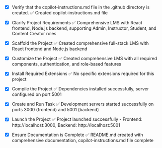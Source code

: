 <!-- Use this file to provide workspace-specific custom instructions to Copilot. For more details, visit https://code.visualstudio.com/docs/copilot/copilot-customization#_use-a-githubcopilotinstructionsmd-file -->
- [x] Verify that the copilot-instructions.md file in the .github directory is created. ✅ Created copilot-instructions.md file

- [x] Clarify Project Requirements ✅ Comprehensive LMS with React frontend, Node.js backend, supporting Admin, Instructor, Student, and Content Creator roles

- [x] Scaffold the Project ✅ Created comprehensive full-stack LMS with React frontend and Node.js backend

- [x] Customize the Project ✅ Created comprehensive LMS with all required components, authentication, and role-based features

- [x] Install Required Extensions ✅ No specific extensions required for this project

- [x] Compile the Project ✅ Dependencies installed successfully, server configured on port 5001

- [x] Create and Run Task ✅ Development servers started successfully on ports 3000 (frontend) and 5001 (backend)

- [x] Launch the Project ✅ Project launched successfully - Frontend: http://localhost:3000, Backend: http://localhost:5001

- [x] Ensure Documentation is Complete ✅ README.md created with comprehensive documentation, copilot-instructions.md file complete
